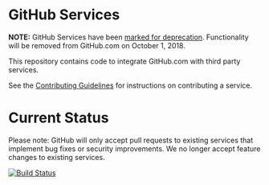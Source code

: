 GitHub Services
===============

**NOTE:** GitHub Services have been [marked for deprecation](https://developer.github.com/changes/2018-04-25-github-services-deprecation/). Functionality will be removed from GitHub.com on October 1, 2018.

This repository contains code to integrate GitHub.com with third party services.

See the [Contributing Guidelines](https://github.com/github/github-services/blob/master/.github/CONTRIBUTING.md) for instructions on contributing a service.

Current Status
==============

Please note: GitHub will only accept pull requests to existing services that implement bug fixes or security improvements. We no longer accept feature changes to existing services.

[![Build Status](https://travis-ci.org/github/github-services.svg?branch=master)](https://travis-ci.org/github/github-services)
